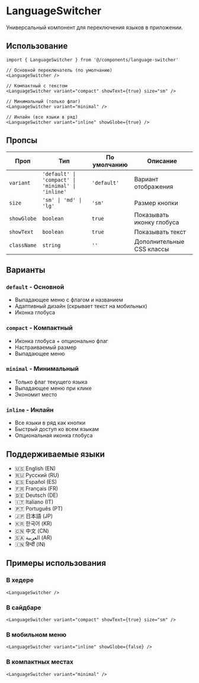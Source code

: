 # LanguageSwitcher

Универсальный компонент для переключения языков в приложении.

## Использование

```tsx
import { LanguageSwitcher } from '@/components/language-switcher'

// Основной переключатель (по умолчанию)
<LanguageSwitcher />

// Компактный с текстом
<LanguageSwitcher variant="compact" showText={true} size="sm" />

// Минимальный (только флаг)
<LanguageSwitcher variant="minimal" />

// Инлайн (все языки в ряд)
<LanguageSwitcher variant="inline" showGlobe={true} />
```

## Пропсы

| Проп | Тип | По умолчанию | Описание |
|------|-----|--------------|----------|
| `variant` | `'default' \| 'compact' \| 'minimal' \| 'inline'` | `'default'` | Вариант отображения |
| `size` | `'sm' \| 'md' \| 'lg'` | `'sm'` | Размер кнопки |
| `showGlobe` | `boolean` | `true` | Показывать иконку глобуса |
| `showText` | `boolean` | `true` | Показывать текст |
| `className` | `string` | `''` | Дополнительные CSS классы |

## Варианты

### `default` - Основной
- Выпадающее меню с флагом и названием
- Адаптивный дизайн (скрывает текст на мобильных)
- Иконка глобуса

### `compact` - Компактный
- Иконка глобуса + опционально флаг
- Настраиваемый размер
- Выпадающее меню

### `minimal` - Минимальный
- Только флаг текущего языка
- Выпадающее меню при клике
- Экономит место

### `inline` - Инлайн
- Все языки в ряд как кнопки
- Быстрый доступ ко всем языкам
- Опциональная иконка глобуса

## Поддерживаемые языки

- 🇺🇸 English (EN)
- 🇷🇺 Русский (RU)
- 🇪🇸 Español (ES)
- 🇫🇷 Français (FR)
- 🇩🇪 Deutsch (DE)
- 🇮🇹 Italiano (IT)
- 🇵🇹 Português (PT)
- 🇯🇵 日本語 (JP)
- 🇰🇷 한국어 (KR)
- 🇨🇳 中文 (CN)
- 🇸🇦 العربية (AR)
- 🇮🇳 हिन्दी (IN)

## Примеры использования

### В хедере
```tsx
<LanguageSwitcher />
```

### В сайдбаре
```tsx
<LanguageSwitcher variant="compact" showText={true} size="sm" />
```

### В мобильном меню
```tsx
<LanguageSwitcher variant="inline" showGlobe={false} />
```

### В компактных местах
```tsx
<LanguageSwitcher variant="minimal" />
```
